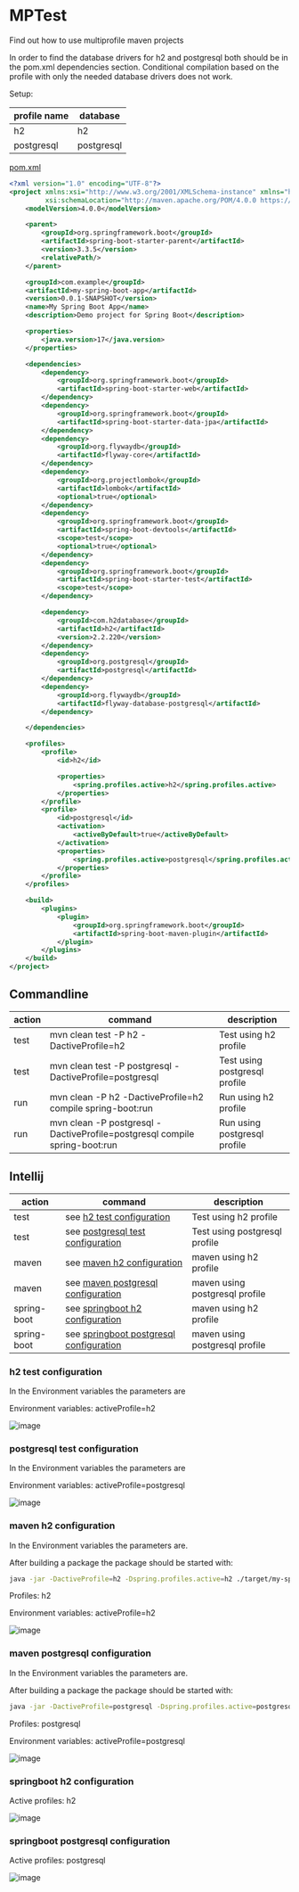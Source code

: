 # MPTest

Find out how to use multiprofile maven projects

In order to find the database drivers for h2 and postgresql both should be in the pom.xml dependencies section.
Conditional compilation based on the profile with only the needed database drivers does not work.

Setup:

| profile name | database   |
|--------------|------------|
| h2           | h2         |
| postgresql   | postgresql |

[pom.xml](./pom.xml)

```xml
<?xml version="1.0" encoding="UTF-8"?>
<project xmlns:xsi="http://www.w3.org/2001/XMLSchema-instance" xmlns="http://maven.apache.org/POM/4.0.0"
         xsi:schemaLocation="http://maven.apache.org/POM/4.0.0 https://maven.apache.org/xsd/maven-4.0.0.xsd">
    <modelVersion>4.0.0</modelVersion>

    <parent>
        <groupId>org.springframework.boot</groupId>
        <artifactId>spring-boot-starter-parent</artifactId>
        <version>3.3.5</version>
        <relativePath/>
    </parent>

    <groupId>com.example</groupId>
    <artifactId>my-spring-boot-app</artifactId>
    <version>0.0.1-SNAPSHOT</version>
    <name>My Spring Boot App</name>
    <description>Demo project for Spring Boot</description>

    <properties>
        <java.version>17</java.version>
    </properties>

    <dependencies>
        <dependency>
            <groupId>org.springframework.boot</groupId>
            <artifactId>spring-boot-starter-web</artifactId>
        </dependency>
        <dependency>
            <groupId>org.springframework.boot</groupId>
            <artifactId>spring-boot-starter-data-jpa</artifactId>
        </dependency>
        <dependency>
            <groupId>org.flywaydb</groupId>
            <artifactId>flyway-core</artifactId>
        </dependency>
        <dependency>
            <groupId>org.projectlombok</groupId>
            <artifactId>lombok</artifactId>
            <optional>true</optional>
        </dependency>
        <dependency>
            <groupId>org.springframework.boot</groupId>
            <artifactId>spring-boot-devtools</artifactId>
            <scope>test</scope>
            <optional>true</optional>
        </dependency>
        <dependency>
            <groupId>org.springframework.boot</groupId>
            <artifactId>spring-boot-starter-test</artifactId>
            <scope>test</scope>
        </dependency>

        <dependency>
            <groupId>com.h2database</groupId>
            <artifactId>h2</artifactId>
            <version>2.2.220</version>
        </dependency>
        <dependency>
            <groupId>org.postgresql</groupId>
            <artifactId>postgresql</artifactId>
        </dependency>
        <dependency>
            <groupId>org.flywaydb</groupId>
            <artifactId>flyway-database-postgresql</artifactId>
        </dependency>

    </dependencies>

    <profiles>
        <profile>
            <id>h2</id>

            <properties>
                <spring.profiles.active>h2</spring.profiles.active>
            </properties>
        </profile>
        <profile>
            <id>postgresql</id>
            <activation>
                <activeByDefault>true</activeByDefault>
            </activation>
            <properties>
                <spring.profiles.active>postgresql</spring.profiles.active>
            </properties>
        </profile>
    </profiles>

    <build>
        <plugins>
            <plugin>
                <groupId>org.springframework.boot</groupId>
                <artifactId>spring-boot-maven-plugin</artifactId>
            </plugin>
        </plugins>
    </build>
</project>
```

## Commandline

| action | command                                                                    | description                   |
|--------|----------------------------------------------------------------------------|-------------------------------|
| test   | mvn clean test -P h2 -DactiveProfile=h2                                    | Test using h2 profile         |
| test   | mvn clean test -P postgresql -DactiveProfile=postgresql                    | Test using postgresql profile |
| run    | mvn clean -P h2 -DactiveProfile=h2 compile spring-boot:run                 | Run using h2 profile          |
| run    | mvn clean -P postgresql -DactiveProfile=postgresql compile spring-boot:run | Run using postgresql profile  |

## Intellij

| action      | command                                                                         | description                    |
|-------------|---------------------------------------------------------------------------------|--------------------------------|
| test        | see [h2 test configuration](#h2-test-configuration)                             | Test using h2 profile          |
| test        | see [postgresql test configuration](#postgresql-test-configuration)             | Test using postgresql profile  |
| maven       | see [maven h2 configuration](#maven-h2-configuration)                           | maven using h2 profile         |
| maven       | see [maven postgresql configuration](#maven-postgresql-configuration)           | maven using postgresql profile |
| spring-boot | see [springboot h2 configuration](#springboot-h2-configuration)                  | maven using h2 profile         |
| spring-boot | see [springboot postgresql configuration](#springboot-postgresql-configuration) | maven using postgresql profile |

### h2 test configuration

In the Environment variables the parameters are

Environment variables: activeProfile=h2

![image](./h2-test-config.png)

### postgresql test configuration

In the Environment variables the parameters are

Environment variables: activeProfile=postgresql

![image](./postgresql-test-conf.png)

### maven h2 configuration

In the Environment variables the parameters are.

After building a package the package should be started with:

```bash
java -jar -DactiveProfile=h2 -Dspring.profiles.active=h2 ./target/my-spring-boot-app-0.0.1-SNAPSHOT.jar
```

Profiles: h2

Environment variables: activeProfile=h2

![image](./maven-h2-conf.png)

### maven postgresql configuration

In the Environment variables the parameters are.

After building a package the package should be started with:

```bash
java -jar -DactiveProfile=postgresql -Dspring.profiles.active=postgresql ./target/my-spring-boot-app-0.0.1-SNAPSHOT.jar
```

Profiles: postgresql

Environment variables: activeProfile=postgresql

![image](./maven-postgresql-conf.png)

### springboot h2 configuration

Active profiles: h2

![image](./springboot-h2-conf.png)

### springboot postgresql configuration

Active profiles: postgresql

![image](./springboot-postgresql-conf.png)